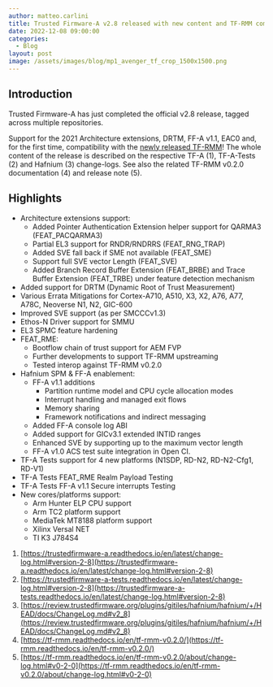 ```yaml
---
author: matteo.carlini
title: Trusted Firmware-A v2.8 released with new content and TF-RMM compatibility!
date: 2022-12-08 09:00:00
categories:
  - Blog
layout: post
image: /assets/images/blog/mp1_avenger_tf_crop_1500x1500.png
---
```


Introduction
------------
Trusted Firmware-A has just completed the official v2.8 release, tagged across multiple repositories.

Support for the 2021 Architecture extensions, DRTM, FF-A v1.1, EAC0 and, for the first time, compatibility with the [newly released TF-RMM](https://www.webwire.com/ViewPressRel.asp?aId=297328)!
The whole content of the release is described on the respective TF-A (1), TF-A-Tests (2) and Hafnium (3) change-logs.
See also the related TF-RMM v0.2.0 documentation (4) and release note (5).

Highlights
------------
- Architecture extensions support:
   - Added Pointer Authentication Extension helper support for QARMA3 (FEAT_PACQARMA3)
   - Partial EL3 support for RNDR/RNDRRS (FEAT_RNG_TRAP)
   - Added SVE fall back if SME not available (FEAT_SME)
   - Support full SVE vector Length (FEAT_SVE)
   - Added Branch Record Buffer Extension (FEAT_BRBE) and Trace Buffer Extension (FEAT_TRBE) under feature detection mechanism
- Added support for DRTM (Dynamic Root of Trust Measurement)
- Various Errata Mitigations for Cortex-A710, A510, X3, X2, A76, A77, A78C, Neoverse N1, N2, GIC-600
- Improved SVE support (as per SMCCCv1.3)
- Ethos-N Driver support for SMMU
- EL3 SPMC feature hardening
- FEAT_RME:
   - Bootflow chain of trust support for AEM FVP
   - Further developments to support TF-RMM upstreaming
   - Tested interop against TF-RMM v0.2.0
- Hafnium SPM & FF-A enablement:
   - FF-A v1.1 additions
      - Partition runtime model and CPU cycle allocation modes
      - Interrupt handling and managed exit flows
      - Memory sharing
      - Framework notifications and indirect messaging
   - Added FF-A console log ABI
   - Added support for GICv3.1 extended INTID ranges
   - Enhanced SVE by supporting up to the maximum vector length 
   - FF-A v1.0 ACS test suite integration in Open CI.
- TF-A Tests support for 4 new platforms (N1SDP, RD-N2, RD-N2-Cfg1, RD-V1)
- TF-A Tests FEAT_RME Realm Payload Testing
- TF-A Tests FF-A v1.1 Secure interrupts Testing
- New cores/platforms support:
   - Arm Hunter ELP CPU support
   - Arm TC2 platform support
   - MediaTek MT8188 platform support
   - Xilinx Versal NET
   - TI K3 J784S4

1. [https://trustedfirmware-a.readthedocs.io/en/latest/change-log.html#version-2-8](https://trustedfirmware-a.readthedocs.io/en/latest/change-log.html#version-2-8)  
2. [https://trustedfirmware-a-tests.readthedocs.io/en/latest/change-log.html#version-2-8](https://trustedfirmware-a-tests.readthedocs.io/en/latest/change-log.html#version-2-8)  
3. [https://review.trustedfirmware.org/plugins/gitiles/hafnium/hafnium/+/HEAD/docs/ChangeLog.md#v2_8](https://review.trustedfirmware.org/plugins/gitiles/hafnium/hafnium/+/HEAD/docs/ChangeLog.md#v2_8)
4. [https://tf-rmm.readthedocs.io/en/tf-rmm-v0.2.0/](https://tf-rmm.readthedocs.io/en/tf-rmm-v0.2.0/)  
5. [https://tf-rmm.readthedocs.io/en/tf-rmm-v0.2.0/about/change-log.html#v0-2-0](https://tf-rmm.readthedocs.io/en/tf-rmm-v0.2.0/about/change-log.html#v0-2-0)
